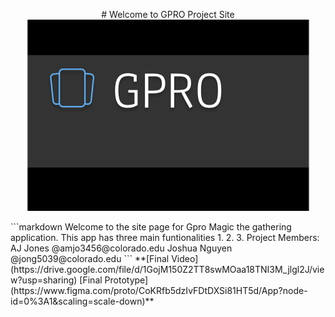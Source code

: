 <p align = "center"># Welcome to GPRO Project Site
<img src="https://raw.githubusercontent.com/aaayejaaaye/GPRO/master/gpro.PNG">
</p>
```markdown
Welcome to the site page for Gpro Magic the gathering application. 
This app has three main funtionalities
1.
2.
3.
Project Members:
AJ Jones @amjo3456@colorado.edu
Joshua Nguyen @jong5039@colorado.edu
```
**[Final Video](https://drive.google.com/file/d/1GojM150Z2TT8swMOaa18TNI3M_jlgl2J/view?usp=sharing)
[Final Prototype](https://www.figma.com/proto/CoKRfb5dzIvFDtDXSi81HT5d/App?node-id=0%3A1&scaling=scale-down)**








